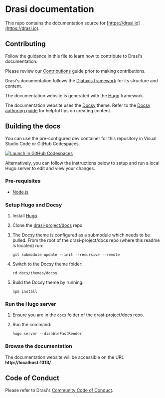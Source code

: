 # Drasi documentation
This repo contains the documentation source for [https://drasi.io](https://drasi.io).

## Contributing
Follow the guidance in this file to learn how to contribute to Drasi's documentation. 

Please review our [Contributions](https://github.com/drasi-project/docs/blob/preview/CONTRIBUTING.md) guide prior to making contributions.

Drasi's documentation follows the [Diataxis framework](https://diataxis.fr/) for its structure and content. 

The documentation website is generated with the [Hugo](https://gohugo.io/) framework.

The documentation website uses the [Docsy](https://www.docsy.dev/) theme. Refer to the [Docsy authoring guide](https://www.docsy.dev/docs/adding-content/) for helpful tips on creating content.

## Building the docs
You can use the pre-configured dev container for this repository in Visual Studio Code or GitHub Codespaces.

[![Launch in GitHub Codespaces](https://github.com/codespaces/badge.svg)](https://codespaces.new/drasi-project/docs)

Alternatively, you can follow the instructions below to setup and run a local Hugo server to edit and view your changes.

### Pre-requisites
 * [Node.js](https://nodejs.org/en/)

### Setup Hugo and Docsy

1. Install [Hugo](https://gohugo.io/)
1. Clone the [drasi-project/docs](https://github.com/drasi-project/docs) repo
1. The Docsy theme is configured as a submodule which needs to be pulled. From the root of the drasi-project/docs repo (where this readme is located) run: 

    ```git submodule update --init --recursive --remote``` 

1. Switch to  the Docsy theme folder:

   ```cd docs/themes/docsy```

1. Build the Docsy theme by running:

     ```npm install```

### Run the Hugo server
1. Ensure you are in the  ```docs``` folder of the drasi-project/docs repo.
1. Run the command:

     ```hugo server --disableFastRender```

### Browse the documentation
The documentation website will be accessible on the URL **http://localhost:1313/**

## Code of Conduct
Please refer to Drasi's [Community Code of Conduct](https://github.com/drasi-project/community/blob/main/CODE_OF_CONDUCT.md).